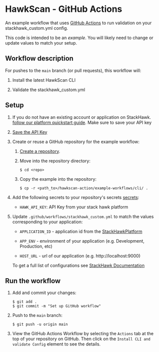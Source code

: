 # HawkScan  - GitHub Actions

An example workflow that uses [GitHub Actions][actions] to run validation on your stackhawk_custom.yml config.

This code is intended to be an _example_. You will likely need to change or
update values to match your setup.

## Workflow description

For pushes to the `main` branch (or pull requests), this workflow will:

1. Install the latest HawkScan CLI

2. Validate the stackhawk_custom.yml

## Setup

1. If you do not have an existing account or application on StackHawk.
    [follow our platform quickstart guide](https://docs.stackhawk.com/hawkscan/#quickstart). Make sure to save your API key

2. [Save the API Key](https://app.stackhawk.com/settings/apikeys)

3. Create or reuse a GitHub repository for the example workflow:

    1. [Create a repository](https://help.github.com/en/github/creating-cloning-and-archiving-repositories/creating-a-new-repository).

    2. Move into the repository directory:

         ```
         $ cd <repo>
         ```

    3. Copy the example into the repository:

        ```
        $ cp -r <path_to>/hawkscan-action/example-workflows/cli/ .
        ```

4. Add the following secrets to your repository's secrets [secrets]:

    - `HAWK_API_KEY`: API Key from your stack hawk platform

5. Update `.github/workflows/stackhawk_custom.yml` to match the values corresponding to your application:

    - `APPLICATION_ID` - application id from the [StackHawkPlatform](https://app.stackhawk.com/applications)

    - `APP_ENV` - environment of your application (e.g. Development, Production, etc)

    - `HOST_URL` - url of our application (e.g. http://localhost:9000)

    To get a full list of configurations see [StackHawk Documentation](https://docs.stackhawk.com/hawkscan/configuration/)

## Run the workflow

1. Add and commit your changes:

    ```text
    $ git add .
    $ git commit -m "Set up GitHub workflow"
    ```

2. Push to the `main` branch:

    ```text
    $ git push -u origin main
    ```

3. View the GitHub Actions Workflow by selecting the `Actions` tab at the top
    of your repository on GitHub. Then click on the `Install CLI and validate Config`
    element to see the details.

[actions]: https://help.github.com/en/categories/automating-your-workflow-with-github-actions
[secrets]: https://help.github.com/en/actions/automating-your-workflow-with-github-actions/creating-and-using-encrypted-secrets
